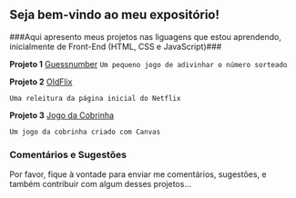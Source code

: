 ## Seja bem-vindo ao meu expositório!

###Aqui apresento meus projetos nas liguagens que estou aprendendo, inicialmente de Front-End (HTML, CSS e JavaScript)###

**Projeto 1**
[Guessnumber](https://lgonlineworker.github.io/guessnumber/)
`Um pequeno jogo de adivinhar o número sorteado`

**Projeto 2**
[OldFlix](https://lgonlineworker.github.io/OldFlix/)

`Uma releitura da página inicial do Netflix`

**Projeto 3**
[Jogo da Cobrinha](https://lgonlineworker.github.io/snakegame/)

`Um jogo da cobrinha criado com Canvas`



### Comentários e Sugestões

Por favor, fique à vontade para enviar me comentários, sugestões, e também contribuir com algum desses projetos...
